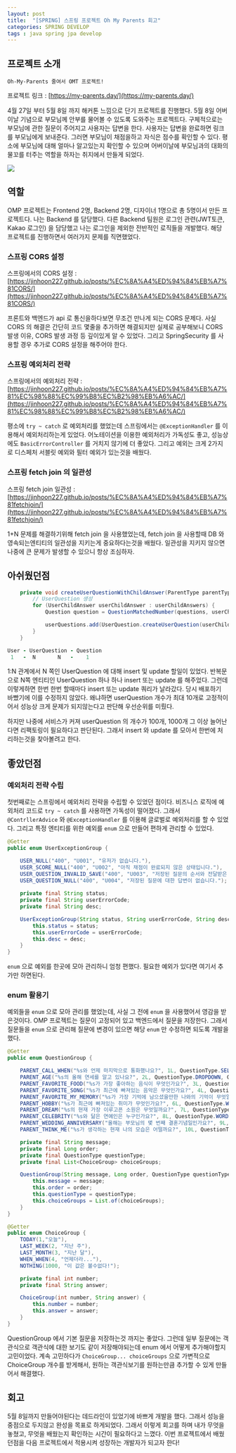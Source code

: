 ```yaml
---
layout: post
title:  "[SPRING] 스프링 프로젝트 Oh My Parents 회고"
categories: SPRING DEVELOP
tags : java spring jpa develop
---
```


## 프로젝트 소개

```
Oh-My-Parents 줄여서 OMT 프로젝트!
```

프로젝트 링크 : [https://my-parents.day/](https://my-parents.day/) 

4월 27일 부터 5월 8일 까지 해커톤 느낌으로 단기 프로젝트를 진행했다. 5월 8일 어버이날 기념으로 부모님께
안부를 물어볼 수 있도록 도와주는 프로젝트다. 구체적으로는 부모님에 관한 질문이 주어지고 사용자는 답변을 한다.
사용자는 답변을 완료하면 링크를 부모님에게 보내준다. 그러면 부모님이 채점을하고 자식은 점수를 확인할 수 있다.
평소에 부모님에 대해 얼마나 알고있는지 확인할 수 있으며 어버이날에 부모님과의 대화의 물꼬를 터주는
역할을 하자는 취지에서 만들게 되었다.

<img src="../../assets/img/posts/spring/develop/omp4.png">

## 역할

OMP 프로젝트는 Frontend 2명, Backend 2명, 디자이너 1명으로 총 5명이서 만든 프로젝트다.
나는 Backend 를 담당했다. 다른 Backend 팀원은 로그인 관련(JWT토큰, Kakao 로그인) 을 담당했고
나는 로그인을 제외한 전반적인 로직들을 개발했다. 해당 프로젝트를 진행하면서 여러가지 문제를 직면했었다.

### 스프링 CORS 설정

스프링에서의 CORS 설정 : [https://jinhoon227.github.io/posts/%EC%8A%A4%ED%94%84%EB%A7%81CORS/](https://jinhoon227.github.io/posts/%EC%8A%A4%ED%94%84%EB%A7%81CORS/)

프론트와 백엔드가 api 로 통신을하다보면 무조건 만나게 되는 CORS 문제다. 사실 CORS 의 해결은 간단히 코드 몇줄을
추가하면 해결되지만 실제로 공부해보니 CORS 발생 이유, CORS 발생 과정 등 깊이있게 알 수 있었다. 그리고
SpringSecurity 를 사용할 경우 추가로 CORS 설정을 해주어야 한다.

### 스프링 예외처리 전략

스프링에서의 예외처리 전략 : [https://jinhoon227.github.io/posts/%EC%8A%A4%ED%94%84%EB%A7%81%EC%98%88%EC%99%B8%EC%B2%98%EB%A6%AC/](https://jinhoon227.github.io/posts/%EC%8A%A4%ED%94%84%EB%A7%81%EC%98%88%EC%99%B8%EC%B2%98%EB%A6%AC/)

평소에 `try ~ catch` 로 예외처리를 했었는데 스프링에서는 `@ExceptionHandler` 를 이용해서 예외처리하는게 있었다.
어노테이션을 이용한 예외처리가 가독성도 좋고, 성능상에도 `BasicErrorController` 를 거치지 않기에 더 좋았다.
그리고 예외는 크게 2가지로 디스페처 서블릿 예외와 필터 예외가 있는것을 배웠다.

### 스프링 fetch join 의 일관성

스프링 fetch join 일관성 : [https://jinhoon227.github.io/posts/%EC%8A%A4%ED%94%84%EB%A7%81fetchjoin/](https://jinhoon227.github.io/posts/%EC%8A%A4%ED%94%84%EB%A7%81fetchjoin/)

1+N 문제를 해결하기위해 fetch join 을 사용했었는데, fetch join 을 사용할때 DB 와 영속되는엔티티의 일관성을
지키는게 중요하다는것을 배웠다. 일관성을 지키지 않으면 나중에 큰 문제가 발생할 수 있으니 항상 조심하자.

## 아쉬웠던점

```java
    private void createUserQuestionWithChildAnswer(ParentType parentType, List<UserChildAnswer> userChildAnswers, User user, List<Question> questions, List<UserQuestion> userQuestions) {
        // UserQuestion 생성
        for (UserChildAnswer userChildAnswer : userChildAnswers) {
            Question question = QuestionMatchedNumber(questions, userChildAnswer);

            userQuestions.add(UserQuestion.createUserQuestion(userChildAnswer.getAnswer(), parentType, question, user));
        }
    }
```

```j
User - UserQuestion - Question
 1   -  N       N   -    1
```

1:N 관계에서 N 쪽인 UserQuestion 에 대해 insert 및 update 할일이 있었다. 반복문으로 N쪽 엔티티인
UserQuestion 하나 하나 insert 또는 update 를 해주었다. 그런데 이렇게하면 한번 한번 할때마다
insert 또는 update 쿼리가 날라갔다. 당시 배포하기 바빴기에 이를 수정하지 않았다.
왜냐하면 userQuestion 개수가 최대 10개로 고정적이어서 성능상 크게 문제가 되지않는다고 판단해 우선순위를 미뤘다.

하지만 나중에 서비스가 커져 userQuestion 의 개수가 100개, 1000개 그 이상 늘어난다면 리팩토링이 필요하다고
판단된다. 그래서 insert 와 update 를 모아서 한번에 처리하는것을 찾아볼려고 한다.

## 좋았던점

### 예외처리 전략 수립

첫번째로는 스프링에서 예외처리 전략을 수립할 수 있었던 점이다. 비즈니스 로직에 예외처리 코드로 `try ~ catch` 를
사용하면 가독성이 떨어졌다. 그래서 `@ContrllerAdvice` 와 `@ExceptionHandler` 를 이용해 글로벌로 예외처리를 할 수 있었다.
그리고 특정 엔티티를 위한 예외를 `enum` 으로 만들어 편하게 관리할 수 있었다.

```java
@Getter
public enum UserExceptionGroup {

    USER_NULL("400", "U001", "유저가 없습니다."),
    USER_SCORE_NULL("400", "U002", "아직 채점이 완료되지 않은 상태입니다."),
    USER_QUESTION_INVALID_SAVE("400", "U003", "저장된 질문의 순서와 전달받은 질문의 순서가 올바르지 않습니다."),
    USER_QUESTION_NULL("400", "U004", "저장된 질문에 대한 답변이 없습니다.");
    
    private final String status;
    private final String userErrorCode;
    private final String desc;

    UserExceptionGroup(String status, String userErrorCode, String desc) {
        this.status = status;
        this.userErrorCode = userErrorCode;
        this.desc = desc;
    }
}
```

`enum` 으로 예외를 한곳에 모아 관리하니 엄청 편했다. 필요한 예외가 있다면 여기서 추가만 하면된다.

### enum 활용기

예외들을 `enum` 으로 모아 관리를 했었는데, 사실 그 전에 `enum` 을 사용했어서 영감을 받은것이다.
OMP 프로젝트는 질문이 고정되어 있고 백엔드에서 질문을 저장한다. 그래서 질문들을 `enum` 으로
관리해 질문에 변경이 있으면 해당 `enum` 만 수정하면 되도록 개발을 했다.

```java
@Getter
public enum QuestionGroup {

    PARENT_CALL_WHEN("%s와 언제 마지막으로 통화했나요?", 1L, QuestionType.SELECT, ChoiceGroup.TODAY, ChoiceGroup.LAST_WEEK, ChoiceGroup.LAST_MONTH, ChoiceGroup.WHEN_WHEN),
    PARENT_AGE("%s의 올해 연세를 알고 있나요?", 2L, QuestionType.DROPDOWN, ChoiceGroup.NOTHING),
    PARENT_FAVORITE_FOOD("%s가 가장 좋아하는 음식이 무엇인가요?", 3L, QuestionType.WORD, ChoiceGroup.NOTHING),
    PARENT_FAVORITE_SONG("%s가 최근에 빠져있는 음악은 무엇인가요?", 4L, QuestionType.WORD, ChoiceGroup.NOTHING),
    PARENT_FAVORITE_MY_MEMORY("%s가 가장 기억에 남으셨을만한 나와의 기억이 무엇일까요?", 5L, QuestionType.SENTENCE, ChoiceGroup.NOTHING),
    PARENT_HOBBY("%s가 최근에 빠져있는 취미가 무엇인가요?", 6L, QuestionType.WORD, ChoiceGroup.NOTHING),
    PARENT_DREAM("%s의 현재 가장 이루고픈 소원은 무엇일까요?", 7L, QuestionType.SENTENCE, ChoiceGroup.NOTHING),
    PARENT_CELEBRITY("%s와 닮은 연예인은 누구인가요?", 8L, QuestionType.WORD, ChoiceGroup.NOTHING),
    PARENT_WEDDING_ANNIVERSARY("올해는 부모님의 몇 번째 결혼기념일인가요?", 9L, QuestionType.DROPDOWN, ChoiceGroup.NOTHING),
    PARENT_THINK_ME("%s가 생각하는 현재 나의 모습은 어떨까요?", 10L, QuestionType.SENTENCE, ChoiceGroup.NOTHING);

    private final String message;
    private final Long order;
    private final QuestionType questionType;
    private final List<ChoiceGroup> choiceGroups;

    QuestionGroup(String message, Long order, QuestionType questionType, ChoiceGroup... choiceGroups) {
        this.message = message;
        this.order = order;
        this.questionType = questionType;
        this.choiceGroups = List.of(choiceGroups);
    }
}

@Getter
public enum ChoiceGroup {
    TODAY(1,"오늘"),
    LAST_WEEK(2, "지난 주"),
    LAST_MONTH(3, "지난 달"),
    WHEN_WHEN(4, "언제더라..."),
    NOTHING(1000, "이 값은 볼수없다!");

    private final int number;
    private final String answer;

    ChoiceGroup(int number, String answer) {
        this.number = number;
        this.answer = answer;
    }
}
```

QuestionGroup 에서 기본 질문을 저장하는것 까지는 좋았다. 그런데 일부 질문에는
객관식으로 객관식에 대한 보기도 같이 저장해야되는데 enum 에서 어떻게 추가해야할지 고민이었다.
계속 고민하다가 `ChoiceGroup... choiceGroups` 으로 가변적으로 ChoiceGroup 개수를 받게해서, 
원하는 객관식보기를 원하는만큼 추가할 수 있게 만들어서 해결했다.


## 회고

5월 8일까지 만들어야된다는 데드라인이 있었기에 바쁘게 개발을 했다. 그래서 성능을 중점으로 두지않고
완성을 목표로 하게되었다. 그래서 이렇게 회고를 하며 내가 무엇을 놓쳤고, 무엇을 배웠는지
확인하는 시간이 필요하다고 느꼈다. 이번 프로젝트에서 배웠던점을 다음 프로젝트에서 적용시켜 성장하는
개발자가 되고자 한다!